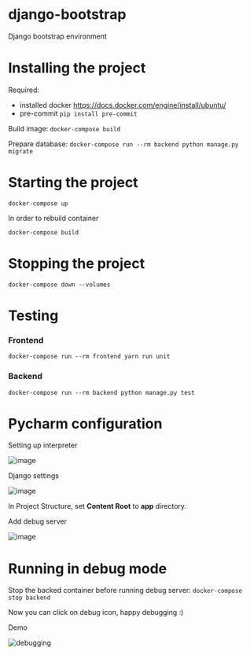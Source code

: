 # django-bootstrap
Django bootstrap environment

# Installing the project
Required:
 - installed docker https://docs.docker.com/engine/install/ubuntu/
 - pre-commit
   `pip install pre-commit`

Build image:
`docker-compose build`

Prepare database:
`docker-compose run --rm backend python manage.py migrate`

# Starting the project

`docker-compose up`

In order to rebuild container

`docker-compose build`

# Stopping the project

`docker-compose down --volumes`

# Testing
### Frontend

`docker-compose run --rm frontend yarn run unit`
### Backend
`docker-compose run --rm backend python manage.py test`

# Pycharm configuration
Setting up interpreter

![image](https://user-images.githubusercontent.com/40120335/154844437-f0ecc6eb-40ae-490e-b8c2-d7cee0a9155d.png)

Django settings

![image](https://user-images.githubusercontent.com/40120335/154844482-52bf891c-ffc4-437e-be95-5a42ef42ea68.png)

In Project Structure, set **Content Root** to **app** directory. 

Add debug server

![image](https://user-images.githubusercontent.com/40120335/154844601-69342543-e50c-4a8d-965e-ef81ae9ac376.png)

# Running in debug mode
Stop the backed container before running debug server:
`docker-compose stop backend`

Now you can click on debug icon, happy debugging :)

Demo

![debugging](https://user-images.githubusercontent.com/40120335/154845114-40cb86d9-8f12-41dc-95f4-d236695efd7c.gif)

